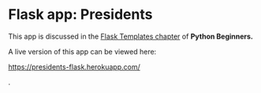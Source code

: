 # Flask app: Presidents

This app is discussed in the [Flask Templates chapter](https://python-adv-web-apps.readthedocs.io/en/latest/flask3.html#) of **Python Beginners.**

A live version of this app can be viewed here:

https://presidents-flask.herokuapp.com/ 

.
